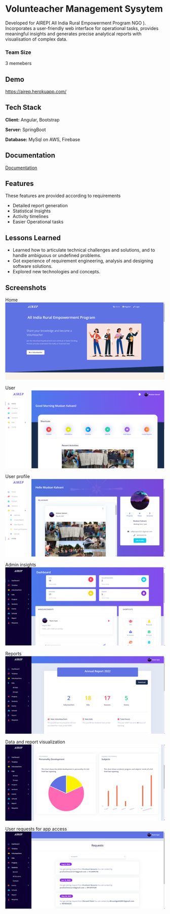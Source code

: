 
# Volunteacher Management Sysytem

Developed for AIREP( All India Rural Empowerment Program NGO ). Incorporates a user-friendly web
interface for operational tasks, provides meaningful insights and generates precise analytical reports
with visualisation of complex data.

### Team Size
3 memebers


## Demo

https://airep.herokuapp.com/


## Tech Stack

**Client:** Angular, Bootstrap

**Server:** SpringBoot

**Database:** MySql on AWS, Firebase

## Documentation

[Documentation](https://drive.google.com/file/d/11nT3a1auT9kCfJyeZcjX9XXFhBDWSSJl/view?usp=sharing)





## Features
 These features are provided according to requirements 
- Detailed report generation
- Statistical Insights
- Activity timelines
- Easier Operational tasks

## Lessons Learned

- Learned how to articulate technical challenges and solutions, and to handle ambiguous or undefined problems.
- Got experience of requirement engineering, analysis and designing software solutions.
- Explored new technologies and concepts.




## Screenshots
Home
![App Screenshot](https://github.com/SuhaneeMavar/VolunteacherManagementSystem/blob/main/AppScreenShot/image1.png)

User
![App Screenshot](https://github.com/SuhaneeMavar/VolunteacherManagementSystem/blob/main/AppScreenShot/image6.png)

User profile
![App Screenshot](https://github.com/SuhaneeMavar/VolunteacherManagementSystem/blob/main/AppScreenShot/image7.png)

Admin insights
![App Screenshot](https://github.com/SuhaneeMavar/VolunteacherManagementSystem/blob/main/AppScreenShot/image2.png)

Reports
![App Screenshot](https://github.com/SuhaneeMavar/VolunteacherManagementSystem/blob/main/AppScreenShot/image4.png)

Data and report visualization
![App Screenshot](https://github.com/SuhaneeMavar/VolunteacherManagementSystem/blob/main/AppScreenShot/image3.png)

User requests for app access
![App Screenshot](https://github.com/SuhaneeMavar/VolunteacherManagementSystem/blob/main/AppScreenShot/image5.png)

